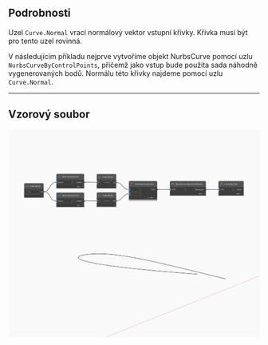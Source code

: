 ## Podrobnosti
Uzel `Curve.Normal` vrací normálový vektor vstupní křivky. Křivka musí být pro tento uzel rovinná.

V následujícím příkladu nejprve vytvoříme objekt NurbsCurve pomocí uzlu `NurbsCurveByControlPoints`, přičemž jako vstup bude použita sada náhodně vygenerovaných bodů. Normálu této křivky najdeme pomocí uzlu `Curve.Normal`.

___
## Vzorový soubor

![Normal](./Autodesk.DesignScript.Geometry.Curve.Normal_img.jpg)

